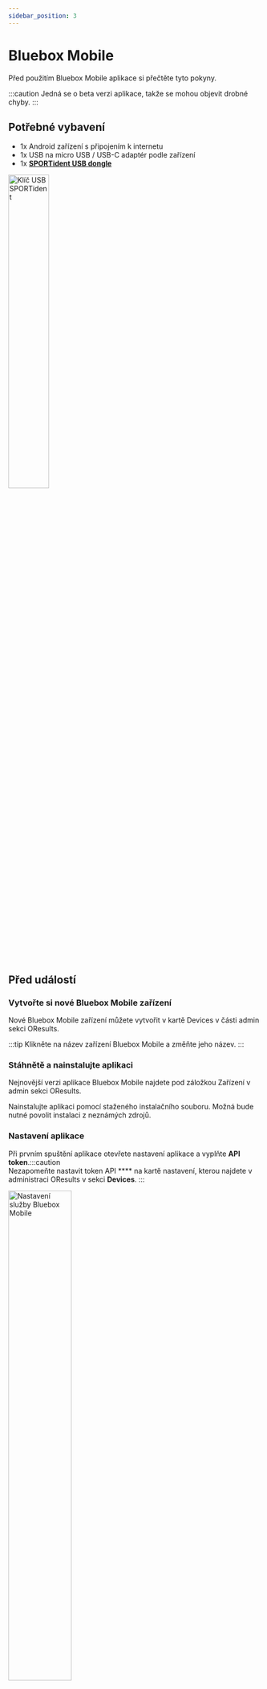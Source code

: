 ```yaml
---
sidebar_position: 3
---
```


# Bluebox Mobile

Před použitím Bluebox Mobile aplikace si přečtěte tyto pokyny.

:::caution
Jedná se o beta verzi aplikace, takže se mohou objevit drobné chyby.
:::

## Potřebné vybavení

- 1x Android zařízení s připojením k internetu
- 1x USB na micro USB / USB-C adaptér podle zařízení
- 1x **[SPORTident USB dongle](https://www.sportident.com/documents/si-radio/SRR-Kit/SPORTident_SRR-Dongle.pdf)**

<img src="/img/srr-dongle.png" width="40%" alt="Klíč USB SPORTident" />

## Před událostí

### Vytvořte si nové Bluebox Mobile zařízení

Nové Bluebox Mobile zařízení můžete vytvořit v kartě Devices v části admin sekci OResults.

:::tip
Klikněte na název zařízení Bluebox Mobile a změňte jeho název.
:::

### Stáhnětě a nainstalujte aplikaci

Nejnovější verzi aplikace Bluebox Mobile najdete pod záložkou Zařízení v admin sekci OResults.

Nainstalujte aplikaci pomocí staženého instalačního souboru. Možná bude nutné povolit instalaci z neznámých zdrojů.

### Nastavení aplikace

Při prvním spuštění aplikace otevřete nastavení aplikace a vyplňte **API token**.<!--Optionally, you can set on which `Channel` your USB dongle is receiving punch records (see \[How to setup a radiocontrol\](./radio-control.md)). -->:::caution  
Nezapomeňte nastavit token API **** na kartě nastavení, kterou najdete v administraci OResults v sekci **Devices**.
:::

<img src="/img/bb-mobile-settings.jpg" width="50%" alt="Nastavení služby Bluebox Mobile" />

### Připojte USB dongle

Připojte SPORTident USB dongle k zařízení pomocí adaptéru USB na micro USB / USB-C podle vlastního výběru.

<img src="/img/mobile-dongle.svg" width="45%" alt="Telefon s klíčem" />

### Poznámky

* Aplikace se ke SPORTident USB donglu připojí automaticky, dávejte však pozor abyste potvrdili žádosti o oprávnění (včetně checkboxu "povolit vždy"), díky tomu se aplikace připojí k donglu i při zamčené obrazovce pokud dojde k narušení kontaktu.
* Pokud nepovolíte aplikaci přístup k poloze, síla signálu nebude posílána do OResults a nezobrazí se vám v administraci závodu.
* Aplikace zabraňuje přechodu telefonu do režimu spánku. Nenechávejte aplikaci spuštěnou na pozadí, pokud ji nepoužíváte, vybíjí to baterii.
* **Na obrazovce zařízení** se zobrazují příchozí údery (zeleně) a zprávy o stavu připojení klíče (žlutě). **Záložka Děrovačky** zobrazuje uložené děrovačky a jejich stav *odeslat / ještě neodeslat* .


### Zajistěte internetové připojení

Ujistěte se, že je vaše zařízení připojeno k internetu v místě radio kontroly.

## V den závodu

### Umístění zařízení

:::nebezpečí
Připojený USB klíč musí být umístěn přibližně ve **stejné výšce jako stanice SI** ve vzdálenosti **maximálně 2 metry** , aby byla zajištěna spolehlivá detekce záznamů děrných štítků.
:::

### Monitorování
> Viz **[Monitoring zařízení](./device-monitoring)**

## Zásady ochrany osobních údajů (Bluebox Mobile)

OResutls (Otakar Hirš a Jan Jurica) vytvořili aplikaci Bluebox Mobile jako bezplatnou aplikaci. Tato služba je poskytována společností OResutls bezplatně a je určena k použití tak, jak je.

Tato stránka slouží k informování návštěvníků o našich zásadách týkajících se shromažďování, používání a zveřejňování osobních údajů, pokud se někdo rozhodne používat naši službu.

Pokud se rozhodnete používat naši službu, souhlasíte se shromažďováním a používáním informací v souladu s těmito zásadami. Osobní údaje, které shromažďujeme, slouží k poskytování Služby. Vaše údaje nebudeme používat ani sdílet se třetími stranami.


**Shromažďování a používání informací**

Pro lepší zážitek z používání naší služby můžeme požadovat, abyste nám sdělili polohu zařízení. To nám umožňuje získat přístup k síle signálu zařízení, abychom mohli zobrazit stav zařízení na webovém panelu. Sílu signálu přenášíme pouze jako hodnotu v rozmezí 0-5 a přesnou polohu nelze odvodit. Tyto informace se ukládají na dobu neurčitou, ale můžete požádat o jejich vymazání z databáze prostřednictvím našeho kontaktního e-mailu. Můžete se rozhodnout, že aplikaci neposkytnete oprávnění k určování polohy, a v takovém případě nebude síla signálu přenášena a nebude k dispozici na ovládacím panelu.

**Zabezpečení**

Informace mohou být přenášeny pomocí nezabezpečeného připojení a my nemůžeme zaručit jejich soukromí.

**Změny těchto zásad ochrany osobních údajů**

Naše zásady ochrany osobních údajů můžeme čas od času aktualizovat. Proto vám doporučujeme, abyste tuto stránku pravidelně kontrolovali a zjišťovali případné změny. O všech změnách vás budeme informovat zveřejněním nových zásad ochrany osobních údajů na této stránce.

Tato politika je účinná od 2022-10-12

**Kontaktujte nás**

Máte-li jakékoli dotazy nebo připomínky k našim zásadám ochrany osobních údajů, neváhejte nás kontaktovat na adrese info@oresutls.eu.


